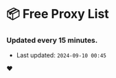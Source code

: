 # :package: Free Proxy List
### Updated every 15 minutes.

- Last updated: `2024-09-10 00:45`

:heart:
